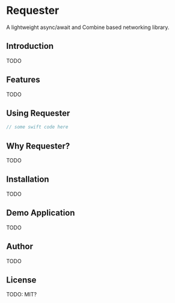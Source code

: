 # Requester

A lightweight async/await and Combine based networking library.

## Introduction

TODO

## Features

TODO

## Using Requester

```swift
// some swift code here
```

## Why Requester?

TODO

## Installation

TODO

## Demo Application

TODO

## Author

TODO

## License

TODO: MIT?
